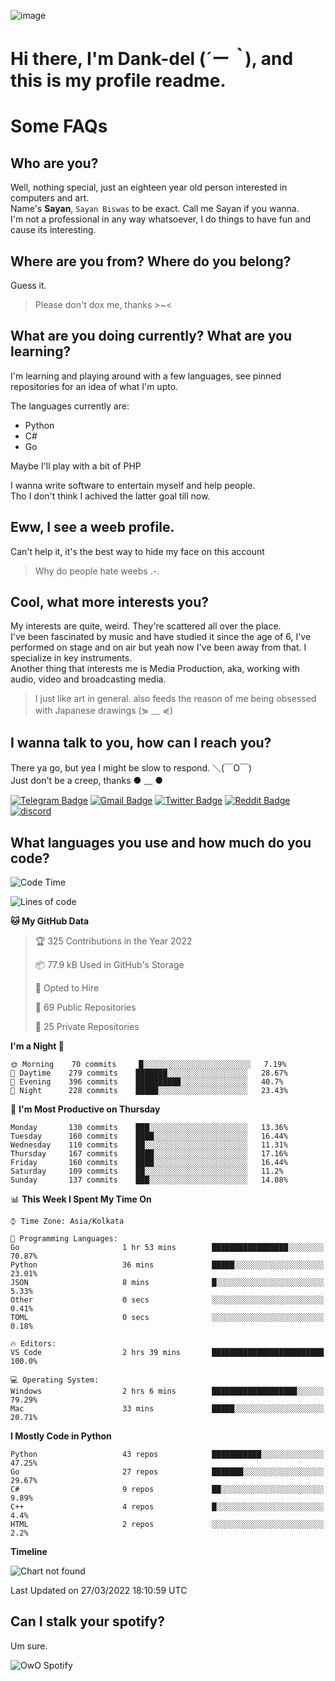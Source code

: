 ![image](https://user-images.githubusercontent.com/63096193/125182844-29f20800-e22f-11eb-8dc9-b0f2d29647bb.png)

# **Hi there, I'm Dank-del (*´ー｀*), and this is my profile readme.**
<!--  [![Profile views](https://gpvc.arturio.dev/dank-del)](https://github.com/dank-del) -->
# Some FAQs

## **Who are you?**

Well, nothing special, just an eighteen year old person interested in computers and art. \
Name's **Sayan**, `Sayan Biswas` to be exact. Call me Sayan if you wanna. \
I'm not a professional in any way whatsoever, I do things to have fun and cause its interesting.

## **Where are you from? Where do you belong?**

Guess it.
> Please don't dox me, thanks >~<

## **What are you doing currently? What are you learning?**

I'm learning and playing around with a few languages, see pinned repositories for an idea of what I'm upto.

The languages currently are:

- Python
- C#
- Go

Maybe I'll play with a bit of PHP

I wanna write software to entertain myself and help people. \
Tho I don't think I achived the latter goal till now.

## **Eww, I see a weeb profile.**

Can't help it, it's the best way to hide my face on this account
> Why do people hate weebs .-.

## **Cool, what more interests you?**

My interests are quite, weird. They're scattered all over the place. \
I've been fascinated by music and have studied it since the age of 6, I've performed on stage and on air but yeah now I've been away from that. I specialize in key instruments. \
Another thing that interests me is Media Production, aka, working with audio, video and broadcasting media.

> I just like art in general. also feeds the reason of me being obsessed with Japanese drawings (⋟ ﹏ ⋞)

## **I wanna talk to you, how can I reach you?**

There ya go, but yea I might be slow to respond. ＼(￣O￣) \
Just don't be a creep, thanks ● ﹏ ●

[![Telegram Badge](https://img.shields.io/badge/-dank_as_fuck-1ca0f1?style=flat-square&logo=telegram&logoColor=white&link=https://t.me/dank_as_fuck)](https://t.me/dank_as_fuck)
[![Gmail Badge](https://img.shields.io/badge/-chizuru@kanojo.tk-c14438?style=flat-square&logo=Gmail&logoColor=white&link=mailto:chizuru@kanojo.tk)](mailto:chizuru@kanojo.tk)
[![Twitter Badge](https://img.shields.io/twitter/follow/TheDankDel?style=social)](https://twitter.com/TheDankDel)
[![Reddit Badge](https://img.shields.io/reddit/user-karma/combined/dank_as_fuck_?style=social)](https://www.reddit.com/user/dank_as_fuck_/)
[![discord](https://discord-md-badge.vercel.app/api/shield/506536929152466945?style=social)](https://discordapp.com/users/506536929152466945)

## **What languages you use and how much do you code?**

<!--START_SECTION:waka-->
![Code Time](http://img.shields.io/badge/Code%20Time-519%20hrs%2057%20mins-blue)

![Lines of code](https://img.shields.io/badge/From%20Hello%20World%20I%27ve%20Written-866%20Thousand%20lines%20of%20code-blue)

**🐱 My GitHub Data** 

> 🏆 325 Contributions in the Year 2022
 > 
> 📦 77.9 kB Used in GitHub's Storage 
 > 
> 💼 Opted to Hire
 > 
> 📜 69 Public Repositories 
 > 
> 🔑 25 Private Repositories  
 > 
**I'm a Night 🦉** 

```text
🌞 Morning    70 commits     █░░░░░░░░░░░░░░░░░░░░░░░░   7.19% 
🌆 Daytime    279 commits    ███████░░░░░░░░░░░░░░░░░░   28.67% 
🌃 Evening    396 commits    ██████████░░░░░░░░░░░░░░░   40.7% 
🌙 Night      228 commits    █████░░░░░░░░░░░░░░░░░░░░   23.43%

```
📅 **I'm Most Productive on Thursday** 

```text
Monday       130 commits    ███░░░░░░░░░░░░░░░░░░░░░░   13.36% 
Tuesday      160 commits    ████░░░░░░░░░░░░░░░░░░░░░   16.44% 
Wednesday    110 commits    ██░░░░░░░░░░░░░░░░░░░░░░░   11.31% 
Thursday     167 commits    ████░░░░░░░░░░░░░░░░░░░░░   17.16% 
Friday       160 commits    ████░░░░░░░░░░░░░░░░░░░░░   16.44% 
Saturday     109 commits    ██░░░░░░░░░░░░░░░░░░░░░░░   11.2% 
Sunday       137 commits    ███░░░░░░░░░░░░░░░░░░░░░░   14.08%

```


📊 **This Week I Spent My Time On** 

```text
⌚︎ Time Zone: Asia/Kolkata

💬 Programming Languages: 
Go                       1 hr 53 mins        █████████████████░░░░░░░░   70.87% 
Python                   36 mins             █████░░░░░░░░░░░░░░░░░░░░   23.01% 
JSON                     8 mins              █░░░░░░░░░░░░░░░░░░░░░░░░   5.33% 
Other                    0 secs              ░░░░░░░░░░░░░░░░░░░░░░░░░   0.41% 
TOML                     0 secs              ░░░░░░░░░░░░░░░░░░░░░░░░░   0.18%

🔥 Editors: 
VS Code                  2 hrs 39 mins       █████████████████████████   100.0%

💻 Operating System: 
Windows                  2 hrs 6 mins        ███████████████████░░░░░░   79.29% 
Mac                      33 mins             █████░░░░░░░░░░░░░░░░░░░░   20.71%

```

**I Mostly Code in Python** 

```text
Python                   43 repos            ███████████░░░░░░░░░░░░░░   47.25% 
Go                       27 repos            ███████░░░░░░░░░░░░░░░░░░   29.67% 
C#                       9 repos             ██░░░░░░░░░░░░░░░░░░░░░░░   9.89% 
C++                      4 repos             █░░░░░░░░░░░░░░░░░░░░░░░░   4.4% 
HTML                     2 repos             ░░░░░░░░░░░░░░░░░░░░░░░░░   2.2%

```


**Timeline**

![Chart not found](https://raw.githubusercontent.com/Dank-del/Dank-del/main/charts/bar_graph.png) 


 Last Updated on 27/03/2022 18:10:59 UTC
<!--END_SECTION:waka-->

## **Can I stalk your spotify?**

Um sure.

![OwO Spotify](https://spotify-recently-played-readme.vercel.app/api?user=31fdrsslnr7nvq4ytqwtw7c4rxfm&count=5)
